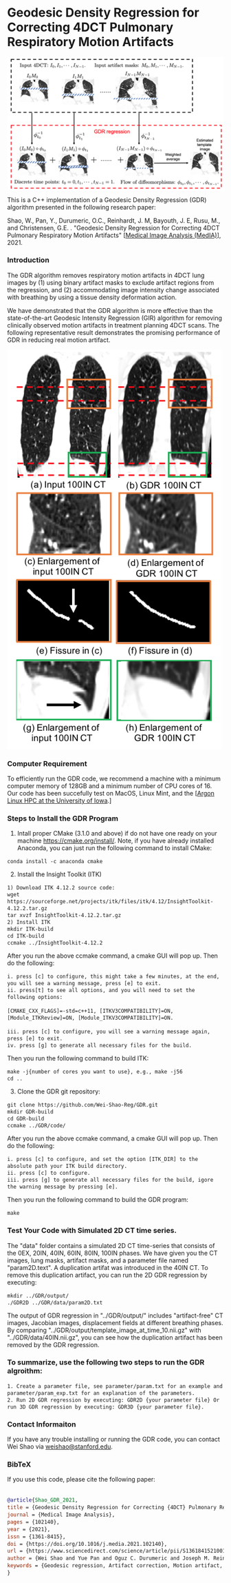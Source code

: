 # Geodesic Density Regression for Correcting 4DCT Pulmonary Respiratory Motion Artifacts

<img src="images/pipeline.png" align="center" width="800">

This is a C++ implementation of a Geodesic Density Regression (GDR) algorithm presented in the following research paper:

Shao, W., Pan, Y., Durumeric, O.C., Reinhardt, J. M, Bayouth, J. E, Rusu, M., and Christensen, G.E. . "Geodesic Density Regression for Correcting 4DCT Pulmonary Respiratory Motion Artifacts" [[Medical Image Analysis (MedIA)](https://doi.org/10.1016/j.media.2021.102140)], 2021.

### Introduction
The GDR algorithm removes respiratory motion artifacts in 4DCT lung images by (1) using binary artifact masks to exclude artifact regions from the regression, and (2) accommodating image intensity change associated with breathing by using a tissue density deformation action.

We have demonstrated that the GDR algorithm is more effective than the state-of-the-art Geodesic Intensity Regression (GIR) algorithm for removing clinically observed motion artifacts in treatment planning 4DCT scans. The following representative result demonstrates the promising performance of GDR in reducing real motion artifact.

<img src="images/GDR_result.png" align="center" width="500">

### Computer Requirement
To efficiently run the GDR code, we recommend a machine with a minimum computer memory of 128GB and a minimum number of CPU cores of 16. Our code has been succefully test on MacOS, Linux Mint, and the [[Argon Linux HPC at the University of Iowa](https://hpc.uiowa.edu/event/63831).]

### Steps to Install the GDR Program
1. Intall proper CMake (3.1.0 and above) if do not have one ready on your machine https://cmake.org/install/. Note, if you have already installed Anaconda, you can just run the following command to install CMake:
```
conda install -c anaconda cmake
```

2. Install the Insight Toolkit (ITK)
```
1) Download ITK 4.12.2 source code: 
wget https://sourceforge.net/projects/itk/files/itk/4.12/InsightToolkit-4.12.2.tar.gz
tar xvzf InsightToolkit-4.12.2.tar.gz
2) Install ITK
mkdir ITK-build
cd ITK-build
ccmake ../InsightToolkit-4.12.2
```
After you run the above ccmake command, a cmake GUI will pop up. Then do the following:
```
i. press [c] to configure, this might take a few minutes, at the end, you will see a warning message, press [e] to exit.
ii. press[t] to see all options, and you will need to set the following options: 

[CMAKE_CXX_FLAGS]=-std=c++11, [ITKV3COMPATIBILITY]=ON, [Module_ITKReview]=ON, [Module_ITKV3COMPATIBILITY]=ON.

iii. press [c] to configure, you will see a warning message again, press [e] to exit.
iv. press [g] to generate all necessary files for the build.
```
Then you run the following command to build ITK:
```
make -j{number of cores you want to use}, e.g., make -j56
cd ..
```

3. Clone the GDR git repository:
```
git clone https://github.com/Wei-Shao-Reg/GDR.git
mkdir GDR-build
cd GDR-build
ccmake ../GDR/code/ 
```
After you run the above ccmake command, a cmake GUI will pop up. Then do the following:
```
i. press [c] to configure, and set the option [ITK_DIR] to the absolute path your ITK build directory.
ii. press [c] to configure.
iii. press [g] to generate all necessary files for the build, igore the warning message by pressing [e].
```
Then you run the following command to build the GDR program:
```
make
```


### Test Your Code with Simulated 2D CT time series.

The "data" folder contains a simulated 2D CT time-series that consists of the 0EX, 20IN, 40IN, 60IN, 80IN, 100IN phases. We have given you the CT images, lung masks, artifact masks, and a parameter file named "param2D.text". A duplication artifat was introduced in the 40IN CT. To remove this duplication artifact, you can run the 2D GDR regression by executing: 

```
mkdir ../GDR/output/
./GDR2D ../GDR/data/param2D.txt
```

The output of GDR regression in "../GDR/output/" includes "artifact-free" CT images, Jacobian images, displacement fields at different breathing phases. By comparing "../GDR/output/template_image_at_time_10.nii.gz" with "../GDR/data/40IN.nii.gz", you can see how the duplication artifact has been removed by the GDR regression.


### To summarize, use the following two steps to run the GDR algroithm:
```
1. Create a parameter file, see parameter/param.txt for an example and parameter/param_exp.txt for an explanation of the parameters.
2. Run 2D GDR regression by executing: GDR2D {your parameter file} Or run 3D GDR regression by executing: GDR3D {your parameter file}.
```


### Contact Informaiton
If you have any trouble installing or running the GDR code, you can contact Wei Shao via weishao@stanford.edu.

### BibTeX

If you use this code, please cite the following paper:

```bibtex

@article{Shao_GDR_2021,
title = {Geodesic Density Regression for Correcting {4DCT} Pulmonary Respiratory Motion Artifacts},
journal = {Medical Image Analysis},
pages = {102140},
year = {2021},
issn = {1361-8415},
doi = {https://doi.org/10.1016/j.media.2021.102140},
url = {https://www.sciencedirect.com/science/article/pii/S1361841521001869},
author = {Wei Shao and Yue Pan and Oguz C. Durumeric and Joseph M. Reinhardt and John E. Bayouth and Mirabela Rusu and Gary E. Christensen},
keywords = {Geodesic regression, Artifact correction, Motion artifact, 4DCT, Image registration, Lung cancer}
}
```
